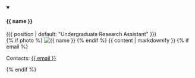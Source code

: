<details open>
	<summary>
		<h4>{{ name }}</h4>
		({{ position | default: "Undergraduate Research Assistant" }})
	</summary>
	{% if photo %}
		<img src="{{ photo }}" alt="{{ name }}" class="portrait" />
	{% endif %}
	{{ content | markdownify }}
	{% if email %}
		<p>
			Contacts: <a href="mailto:{{ email }}">{{ email }}</a>
		</p>
	{% endif %}
</details>
